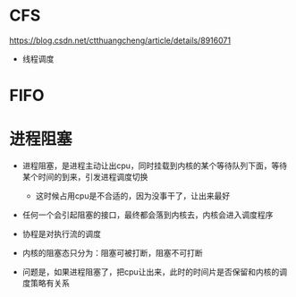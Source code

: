 # CFS

https://blog.csdn.net/ctthuangcheng/article/details/8916071

- 线程调度



# FIFO







# 进程阻塞

- 进程阻塞，是进程主动让出cpu，同时挂载到内核的某个等待队列下面，等待某个时间的到来，引发进程调度切换
  - 这时候占用cpu是不合适的，因为没事干了，让出来最好
- 任何一个会引起阻塞的接口，最终都会落到内核去，内核会进入调度程序

- 协程是对执行流的调度
- 内核的阻塞态只分为：阻塞可被打断，阻塞不可打断
- 问题是，如果进程阻塞了，把cpu让出来，此时的时间片是否保留和内核的调度策略有关系